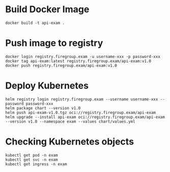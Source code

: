 # Build Docker Image
```
docker build -t api-exam . 
```

# Push image to registry
```
docker login registry.firegroup.exam -u username-xxx -p password-xxx
docker tag api-exam:latest registry.firegroup.exam/api-exam:v1.0
docker push registry.firegroup.exam/api-exam:v1.0
```

# Deploy Kubernetes
```
helm registry login registry.firegroup.exam --username username-xxx --password password-xxx
helm package chart --version v1.0
helm push api-exam-v1.0.tgz oci://registry.firegroup.exam/api-exam
helm upgrade --install api-exam oci://registry.firegroup.exam/api-exam --version v1.0 --namespace exam --values chart/values.yml
```
# Checking Kubernetes objects
```
kubectl get pod -n exam
kubectl get svc -n exam
kubectl get ingress -n exam
```




